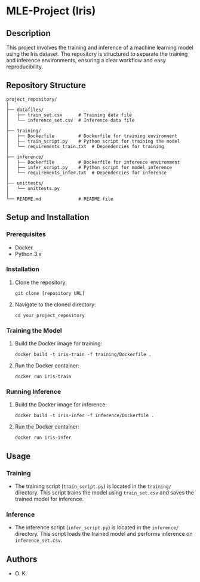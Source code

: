 
# MLE-Project (Iris)

## Description
This project involves the training and inference of a machine learning model using the Iris dataset. The repository is structured to separate the training and inference environments, ensuring a clear workflow and easy reproducibility.

## Repository Structure
```
project_repository/
│
├── datafiles/
│   ├── train_set.csv      # Training data file
│   └── inference_set.csv  # Inference data file
│
├── training/
│   ├── Dockerfile         # Dockerfile for training environment
│   ├── train_script.py    # Python script for training the model
│   └── requirements_train.txt  # Dependencies for training
│
├── inference/
│   ├── Dockerfile         # Dockerfile for inference environment
│   ├── infer_script.py    # Python script for model inference
│   └── requirements_infer.txt  # Dependencies for inference
│
├── unittests/
│   └── unittests.py
│
└── README.md              # README file
```

## Setup and Installation

### Prerequisites
- Docker
- Python 3.x

### Installation
1. Clone the repository:
   ```
   git clone [repository URL]
   ```
2. Navigate to the cloned directory:
   ```
   cd your_project_repository
   ```

### Training the Model
1. Build the Docker image for training:
   ```
   docker build -t iris-train -f training/Dockerfile .
   ```
2. Run the Docker container:
   ```
   docker run iris-train
   ```

### Running Inference
1. Build the Docker image for inference:
   ```
   docker build -t iris-infer -f inference/Dockerfile .
   ```
2. Run the Docker container:
   ```
   docker run iris-infer
   ```

## Usage

### Training
- The training script (`train_script.py`) is located in the `training/` directory. This script trains the model using `train_set.csv` and saves the trained model for inference.

### Inference
- The inference script (`infer_script.py`) is located in the `inference/` directory. This script loads the trained model and performs inference on `inference_set.csv`.

## Authors
- O. K.
